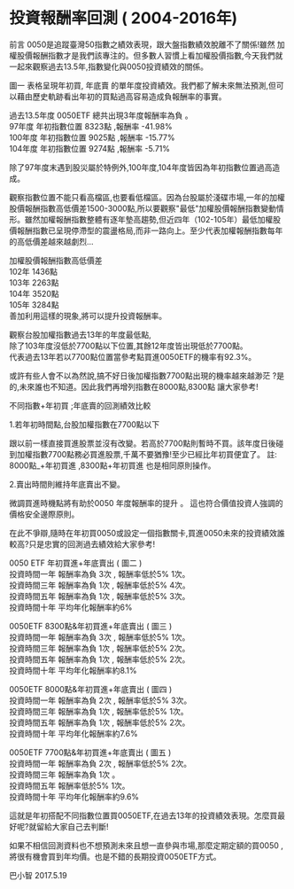 # 投資報酬率回測 ( 2004-2016年)


前言
0050是追蹤臺灣50指數之績效表現，跟大盤指數績效脫離不了關係!雖然 加權股價報酬指數才是我們該專注的。但多數人習慣上看加權股價指數,今天我們就一起來觀察過去13.5年,指數變化與0050投資績效的關係。

圖一 表格呈現年初買, 年底賣 的單年度投資績效。我們都了解未來無法預測,但可以藉由歷史軌跡看出年初的買點過高容易造成負報酬率的事實。

過去13.5年度 0050ETF 總共出現3年度報酬率為負 。<br>
97年度 年初指數位置 8323點 ,報酬率 -41.98% <br>
100年度 年初指數位置 9025點 ,報酬率 -15.77%<br>
104年度 年初指數位置 9274點 ,報酬率 -5.71%<br>

除了97年度末遇到股災屬於特例外,100年度,104年度皆因為年初指數位置過高造成。 

觀察指數位置不能只看高檔區,也要看低檔區。因為台股屬於淺碟市場,一年的加權股價報酬指數高低價差1500-3000點,所以要觀察"最低"加權股價報酬指數變動情形。雖然加權報酬指數整體有逐年墊高趨勢,但近四年（102-105年）最低加權股價報酬指數已呈現停滯型的震盪格局,而非一路向上。至少代表加權報酬指數每年的高低價差越來越劇烈... 

加權股價報酬指數高低價差<br>
102年 1436點<br>
103年 2263點<br>
104年 3520點<br>
105年 3284點<br>
善加利用這樣的現象,將可以提升投資報酬率。

觀察台股加權指數過去13年的年度最低點,<br> 除了103年度沒低於7700點以下位置,其餘12年度皆出現低於7700點。<br> 代表過去13年若以7700點位置當參考點買進0050ETF的機率有92.3%。<br>

或許有些人會不以為然說,搞不好日後加權指數7700點出現的機率越來越渺茫 ?是的,未來誰也不知道。因此我們再增列指數在8000點,8300點 讓大家參考!


不同指數+年初買 ;年底賣的回測績效比較


1.若年初時間點,台股加權指數在7700點以下

跟以前一樣直接買進股票並沒有改變。若高於7700點則暫時不買。該年度日後碰到加權指數7700點務必買進股票,千萬不要猶豫!至少已經比年初買便宜了。
註: 8000點_+年初買進 ,8300點+年初買進 也是相同原則操作。

2.賣出時間則維持年底賣出不變。 
 
微調買進時機點將有助於0050 年度報酬率的提升 。
這也符合價值投資人強調的 價格安全邊際原則。

在此不爭辯,隨時在年初買0050或設定一個指數關卡,買進0050未來的投資績效誰較高?只是忠實的回測過去績效給大家參考!


0050 ETF 年初買進+年底賣出 ( 圖二 )<br>
投資時間一年 報酬率為負 3次 , 報酬率低於5% 1次。<br>
投資時間三年 報酬率為負 1次 , 報酬率低於5% 4次。<br>
投資時間五年 報酬率為負 1次 , 報酬率低於5% 3次。<br>
投資時間十年 平均年化報酬率約6%


0050ETF 8300點&年初買進+年底賣出 ( 圖三 )<br>
投資時間一年 報酬率為負 3次 , 報酬率低於5% 1次。<br>
投資時間三年 報酬率為負 1次 , 報酬率低於5% 2次。<br>
投資時間五年 報酬率為負 1次 , 報酬率低於5% 2次。<br>
投資時間十年 平均年化報酬率約8.1%


0050ETF 8000點&年初買進+年底賣出 ( 圖四 )<br>
投資時間一年 報酬率為負 2次 , 報酬率低於5% 3次。<br>
投資時間三年 報酬率為負 1次 , 報酬率低於5% 1次。<br>
投資時間五年 報酬率為負 1次 , 報酬率低於5% 2次。<br>
投資時間十年 平均年化報酬率約7.6%<br>


0050ETF 7700點&年初買進+年底賣出 ( 圖五 )<br>
投資時間一年 報酬率為負 2次 , 報酬率低於5% 2次。<br>
投資時間三年 報酬率為負 1次 。<br>
投資時間五年 報酬率低於5% 1次。<br>
投資時間十年 平均年化報酬率約9.6%<br>


這就是年初搭配不同指數位置買0050ETF,在過去13年的投資績效表現。怎麼買最好呢?就留給大家自己去判斷! 


如果不相信回測資料也不想預測未來且想一直參與市場,那麼定期定額的買0050 ,將很有機會買到年均價。也是不錯的長期投資0050ETF方式。


巴小智 2017.5.19